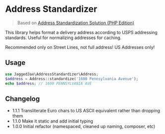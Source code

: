 # Address Standardizer

> Based on [Address Standardization Solution (PHP Edition)](http://www.analysisandsolutions.com/software/addr/addr.htm)

This library helps format a delivery address according to USPS addressing standards. Useful for normalizing
addresses for caching.

Recommended only on Street Lines, not full address! US Addresses only!

## Usage

```php
use JaggedJax\AddressStandardizer\Address;
$address = Address::standardize('1600 Pennsylvania Avenue');
echo $address; // 1600 PENNSYLVANIA AVE
```

## Changelog

 - 1.1.1 Transliterate Euro chars to US ASCII equivalent rather than dropping them
 - 1.1.0 Make it static and add initial typing
 - 1.0.0 Initial refactor (namespaced, cleaned up naming, composer, etc)